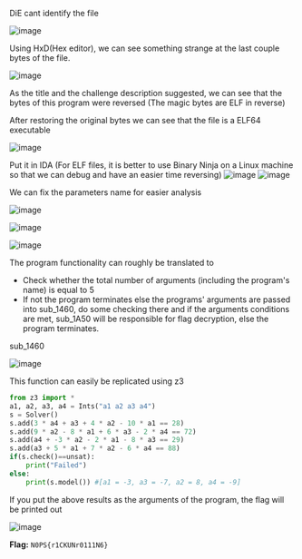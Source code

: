 DiE cant identify the file

![image](https://github.com/neziRzz/CTF_Writeups/assets/126742756/2ac8d99b-d68a-4d53-aa7e-10368fe32050)

Using HxD(Hex editor), we can see something strange at the last couple bytes of the file.

![image](https://github.com/neziRzz/CTF_Writeups/assets/126742756/766aa259-72ff-4417-abd9-5b7842a1416c)

As the title and the challenge description suggested, we can see that the bytes of this program were reversed (The magic bytes are ELF in reverse)

After restoring the original bytes we can see that the file is a ELF64 executable

![image](https://github.com/neziRzz/CTF_Writeups/assets/126742756/f2226c0f-1113-4a2e-b463-5378d8d19e87)

Put it in IDA (For ELF files, it is better to use Binary Ninja on a Linux machine so that we can debug and have an easier time reversing)
![image](https://github.com/neziRzz/CTF_Writeups/assets/126742756/5ed61752-f681-440b-9467-6ae7447e582f)
![image](https://github.com/neziRzz/CTF_Writeups/assets/126742756/13f6359d-3948-4e59-8b78-13e9ce7a3a0d)

We can fix the parameters name for easier analysis

![image](https://github.com/neziRzz/CTF_Writeups/assets/126742756/1df22f94-a1c9-4bed-b38b-ad88bb52c21c)

![image](https://github.com/neziRzz/CTF_Writeups/assets/126742756/3dcff335-af86-4958-b8d1-4c538b421941)

![image](https://github.com/neziRzz/CTF_Writeups/assets/126742756/4b9668bf-b2e8-401e-a6c2-a134ec4aa4d6)

The program functionality can roughly be translated to
  + Check whether the total number of arguments (including the program's name) is equal to 5
  + If not the program terminates else the programs' arguments are passed into sub_1460, do some checking there and if the arguments conditions are met, sub_1A50 will be responsible for flag decryption, else the program terminates.


sub_1460

![image](https://github.com/neziRzz/CTF_Writeups/assets/126742756/6711234f-95f5-45d1-8e3b-77249e38088f)

This function can easily be replicated using z3
```python
from z3 import *
a1, a2, a3, a4 = Ints("a1 a2 a3 a4")
s = Solver()
s.add(3 * a4 + a3 + 4 * a2 - 10 * a1 == 28)
s.add(9 * a2 - 8 * a1 + 6 * a3 - 2 * a4 == 72)
s.add(a4 + -3 * a2 - 2 * a1 - 8 * a3 == 29)
s.add(a3 + 5 * a1 + 7 * a2 - 6 * a4 == 88)
if(s.check()==unsat):
    print("Failed")
else:
    print(s.model()) #[a1 = -3, a3 = -7, a2 = 8, a4 = -9]
```
If you put the above results as the arguments of the program, the flag will be printed out 

![image](https://github.com/neziRzz/CTF_Writeups/assets/126742756/500d9b81-d197-431f-979e-1b16fd4cbbb6)

**Flag:** `N0PS{r1CKUNr0111N6}`









